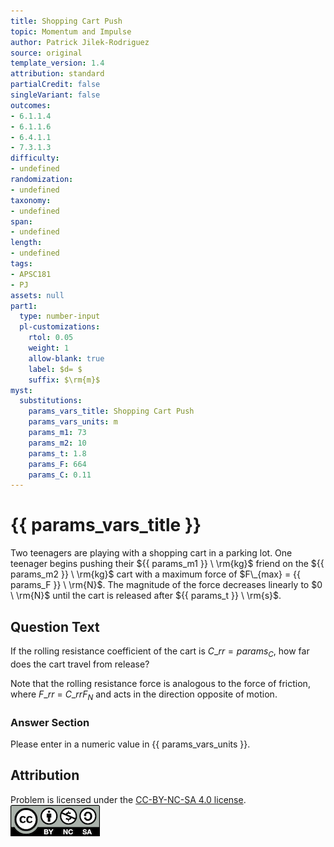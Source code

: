 ```yaml
---
title: Shopping Cart Push
topic: Momentum and Impulse
author: Patrick Jilek-Rodriguez
source: original
template_version: 1.4
attribution: standard
partialCredit: false
singleVariant: false
outcomes:
- 6.1.1.4
- 6.1.1.6
- 6.4.1.1
- 7.3.1.3
difficulty:
- undefined
randomization:
- undefined
taxonomy:
- undefined
span:
- undefined
length:
- undefined
tags:
- APSC181
- PJ
assets: null
part1:
  type: number-input
  pl-customizations:
    rtol: 0.05
    weight: 1
    allow-blank: true
    label: $d= $
    suffix: $\rm{m}$
myst:
  substitutions:
    params_vars_title: Shopping Cart Push
    params_vars_units: m
    params_m1: 73
    params_m2: 10
    params_t: 1.8
    params_F: 664
    params_C: 0.11
---
```

# {{ params_vars_title }}
Two teenagers are playing with a shopping cart in a parking lot.
One teenager begins pushing their ${{ params_m1 }} \  \rm{kg}$ friend on the ${{ params_m2 }} \ \rm{kg}$ cart with a maximum force of $F\_{max} = {{ params_F }} \ \rm{N}$.
The magnitude of the force decreases linearly to $0 \ \rm{N}$ until the cart is released after ${{ params_t }} \ \rm{s}$.

## Question Text

If the rolling resistance coefficient of the cart is $C\_{rr} = {{ params_C }}$, how far does the cart travel from release?

Note that the rolling resistance force is analogous to the force of friction, where $F\_{rr}$ = $C\_{rr}$$F_N$ and acts in the direction opposite of motion.

### Answer Section

Please enter in a numeric value in {{ params_vars_units }}.

## Attribution

Problem is licensed under the [CC-BY-NC-SA 4.0 license](https://creativecommons.org/licenses/by-nc-sa/4.0/).<br> ![The Creative Commons 4.0 license requiring attribution-BY, non-commercial-NC, and share-alike-SA license.](https://raw.githubusercontent.com/firasm/bits/master/by-nc-sa.png)